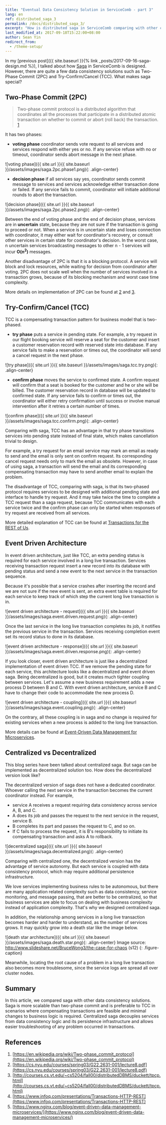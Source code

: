 ```yaml
---
title: "Eventual Data Consistency Solution in ServiceComb - part 3"
lang: en
ref: distributed_saga_3
permalink: /docs/distributed_saga_3/
excerpt: "How is distributed saga in ServiceComb comparing with other consistency solutions?"
last_modified_at: 2017-09-18T15:22:00+08:00
author: Sean Yin
redirect_from:
  - /theme-setup/
---
```


In my [previous post]({{ site.baseurl }}{% link _posts/2017-09-16-saga-design.md %}), I talked about how [Saga][1] in
ServiceComb is designed. However, there are quite a few data consistency solutions such as Two-Phase Commit (2PC) 
and Try-Confirm/Cancel (TCC). What makes saga special?

## Two-Phase Commit (2PC)
>Two-phase commit protocol is a distributed algorithm that coordinates all the processes that participate in a distributed 
atomic transaction on whether to commit or abort (roll back) the transaction. [1]

It has two phases:
* **voting phase** coordinator sends vote request to all services and services respond with either yes or no. If any service
refuse with no or timeout, coordinator sends abort message in the next phase.

![voting phase]({{ site.url }}{{ site.baseurl }}/assets/images/saga.2pc.phase1.png){: .align-center}

* **decision phase** if all services say yes, coordinator sends commit message to services and services acknowledge either
transaction done or failed. If any service fails to commit, coordinator will initiate additional rounds to abort the transaction.

![decision phase]({{ site.url }}{{ site.baseurl }}/assets/images/saga.2pc.phase2.png){: .align-center}

Between the end of voting phase and the end of decision phase, services are in **uncertain** state, because they are not sure
if the transaction is going to proceed or not. When a service is in uncertain state and loses connection with coordinator,
it may either wait for coordinator\'s recovery, or consult other services in certain state for coordinator\'s decision.
In the worst case, n uncertain services broadcasting messages to other n - 1 services will incur **O(n<sup>2</sup>)** messages.

Another disadvantage of 2PC is that it is a blocking protocol. A service will block and lock resources, while waiting for
decision from coordinator after voting. 2PC does not scale well when the number of services involved in a transaction grows,
because of its blocking mechanism and worst case time complexity.

More details on implementation of 2PC can be found at [2] and [3].

## Try-Confirm/Cancel (TCC)
TCC is a compensating transaction pattern for business model that is two-phased.
* **try phase** puts a service in pending state. For example, a try request in our flight booking service will reserve a
seat for the customer and insert a customer reservation record with reserved state into database. If any service fails to
make a reservation or times out, the coordinator will send a cancel request in the next phase.

![try phase]({{ site.url }}{{ site.baseurl }}/assets/images/saga.tcc.try.png){: .align-center}

* **confirm phase** moves the service to confirmed state. A confirm request will confirm that a seat is booked for the 
customer and he or she will be billed. The customer reservation record in database will be updated to confirmed state.
If any service fails to confirm or times out, the coordinator will either retry confirmation until success or involve manual
intervention after it retries a certain number of times.

![confirm phase]({{ site.url }}{{ site.baseurl }}/assets/images/saga.tcc.confirm.png){: .align-center}

Comparing with saga, TCC has an advantage in that try phase transitions services into pending state instead of final
state, which makes cancellation trivial to design. 

For example, a try request for an email service may mark an email as ready to send and the email is only sent on confirm 
request. Its corresponding cancel request needs only to mark the email as obsolete. However, in case of using saga, a transaction
will send the email and its corresponding compensating transaction may have to send another email to explain the problem.

The disadvantage of TCC, comparing with saga, is that its two-phased protocol requires services to be designed with additional
pending state and interface to handle try request. And it may take twice the time to complete a TCC request than a saga request,
because TCC communicates with each service twice and the confirm phase can only be started when responses of try request
are received from all services.

More detailed explanation of TCC can be found at [Transactions for the REST of Us][4].

## Event Driven Architecture
In event driven architecture, just like TCC, an extra pending status is required for each service involved in a long live transaction.
Services receiving transaction request insert a new record into its database with pending status and send a new event to
the next service in the transaction sequence.
 
Because it\'s possible that a service crashes after inserting the record and we are not sure if the new event is sent,
an extra event table is required for each service to keep track of which step the current long live transaction is in.

![event driven architecture - request]({{ site.url }}{{ site.baseurl }}/assets/images/saga.event.driven.request.png){: .align-center}

Once the last service in the long live transaction completes its job, it notifies the previous service in the transaction.
Services receiving completion event set its record status to done in its database.

![event driven architecture - response]({{ site.url }}{{ site.baseurl }}/assets/images/saga.event.driven.response.png){: .align-center}

If you look closer, event driven architecture is just like a decentralized implementation of event driven TCC. If we remove
the pending state for each service, this architecture looks like a decentralized and event driven saga.
Being decentralized is good, but it creates much tighter coupling between services. Let\'s assume a new business requirement adds a new
process D between B and C. With event driven architecture, service B and C have to change their code to accommodate the new 
process D.

![event driven architecture - coupling]({{ site.url }}{{ site.baseurl }}/assets/images/saga.event.coupling.png){: .align-center}

On the contrary, all these coupling is in saga and no change is required for existing services when a new process is added
to the long live transaction.

More details can be found at [Event-Driven Data Management for Microservices][5]. 

## Centralized vs Decentralized
This blog series have been talked about centralized saga. But saga can be implemented as decentralized solution too. 
How does the decentralized version look like?

The decentralized version of saga does not have a dedicated coordinator. Whoever calling the next service
in the transaction becomes the current coordinator instead. For example, 
* service A receives a request requiring data consistency across service A, B, and C.
* A does its job and passes the request to the next service in the request, service B. 
* B completes its part and passes the request to C, and so on.
* If C fails to process the request, it is B\'s responsibility to initiate its compensating transaction and asks A to rollback.

![decentralized saga]({{ site.url }}{{ site.baseurl }}/assets/images/saga.decentralized.png){: .align-center}

Comparing with centralized one, the decentralized version has the advantage of service autonomy. But each service is
coupled with data consistency protocol, which may require additional persistence infrastructure.

We love services implementing business rules to be autonomous, but there are many application related complexity such as
data consistency, service monitoring, and message passing, that are better to be centralized, so that business services
are able to focus on dealing with business complexity instead of application complexity. That\'s why we designed centralized saga.

In addition, the relationship among services in a long live transaction becomes harder and harder to understand, as the 
number of services grows. It may quickly grow into a death star like the image below. 

![death star architecture]({{ site.url }}{{ site.baseurl }}/assets/images/saga.death.star.png){: .align-center}
Image source: http://www.slideshare.net/BruceWong3/the-case-for-chaos (s12)
{: .figure-caption}

Meanwhile, locating the root cause of a problem in a long live transaction also becomes more troublesome, since the 
service logs are spread all over cluster nodes.
 
## Summary
In this article, we compared saga with other data consistency solutions. Saga is more scalable than two-phase commit and
is preferable to TCC in scenarios where compensating transactions are feasible and minimal changes to business logic is
required. Centralized saga decouples services from data consistency logic and its persistence infrastructure
and allows easier troubleshooting of any problem occurred in transactions.

## References
1. [https://en.wikipedia.org/wiki/Two-phase_commit_protocol](https://en.wikipedia.org/wiki/Two-phase_commit_protocol)
1. [https://cs.nyu.edu/courses/spring03/G22.2631-001/lecture8.pdf](https://cs.nyu.edu/courses/spring03/G22.2631-001/lecture8.pdf)
1. [http://courses.cs.vt.edu/~cs5204/fall00/distributedDBMS/duckett/tpcp.html](http://courses.cs.vt.edu/~cs5204/fall00/distributedDBMS/duckett/tpcp.html)
1. [https://www.infoq.com/presentations/Transactions-HTTP-REST](https://www.infoq.com/presentations/Transactions-HTTP-REST)
1. [https://www.nginx.com/blog/event-driven-data-management-microservices/](https://www.nginx.com/blog/event-driven-data-management-microservices/)

[1]:https://en.wikipedia.org/wiki/Two-phase_commit_protocol
[2]:https://cs.nyu.edu/courses/spring03/G22.2631-001/lecture8.pdf
[3]:http://courses.cs.vt.edu/~cs5204/fall00/distributedDBMS/duckett/tpcp.html
[4]:https://www.infoq.com/presentations/Transactions-HTTP-REST
[5]:https://www.nginx.com/blog/event-driven-data-management-microservices/
